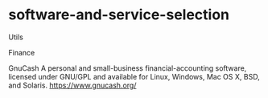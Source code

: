 # software-and-service-selection

Utils


Finance

GnuCash 
A personal and small-business financial-accounting software, licensed under GNU/GPL and available for Linux, Windows, Mac OS X, BSD, and Solaris. https://www.gnucash.org/
